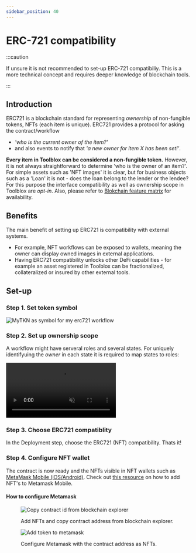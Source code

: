 ```yaml
---
sidebar_position: 40
---
```


# ERC-721 compatibility

:::caution

If unsure it is not recommended to set-up ERC-721 compatibiliy. This is a more technical concept and requires deeper knowledge of blockchain tools.

:::

## Introduction

ERC721 is a blockchain standard for representing *ownership* of non-fungible tokens, NFTs (each item is unique). ERC721 provides a protocol for asking the contract/workflow
* *'who is the current owner of the item?'*
* and also events to notify that *'a new owner for item X has been set!'*.

**Every item in Toolblox can be considered a non-fungible token.** However, it is not always straightforward to determine 'who is the owner of an item?'. For simple assets such as 'NFT images' it is clear, but for business objects such as a 'Loan' it is not - does the loan belong to the lender or the lendee? For this purpose the interface compatibility as well as ownership scope in Toolblox are *opt-in*. Also, please refer to [Blokchain feature matrix](blockchain_feature_matrix) for availability.

## Benefits

The main benefit of setting up ERC721 is compatibility with external systems.
* For example, NFT workflows can be exposed to wallets, meaning the owner can display owned images in external applications.
* Having ERC721 compatibility unlocks other DeFi capabilities - for example an asset registered in Toolblox can be fractionalized, collateralized or insured by other external tools.

## Set-up

### Step 1. Set token symbol

![MyTKN as symbol for my erc721 workflow](/img/screens/mytkn.png)

### Step 2. Set up ownership scope

A workflow might have serveral roles and several states. For uniquely identifyuing the *owner* in each state it is required to map states to roles:


<video autoplay="autoplay" playsinline="playsinline" muted="muted" loop="loop" >
  <source src="/vid/erc721_compatibility.mp4" type="video/mp4"></source>
  Your browser does not support the video tag.
</video>

### Step 3. Choose ERC721 compatiblity

In the Deployment step, choose the ERC721 (NFT) compatibility. Thats it!

### Step 4. Configure NFT wallet

The contract is now ready and the NFTs visible in NFT wallets such as [MetaMask Mobile (iOS/Android)](https://metamask.io/download/). Check out [this resource](https://metamask.zendesk.com/hc/en-us/articles/360058238591-NFT-tokens-in-your-MetaMask-wallet) on how to add NFT's to Metamask Mobile.

#### How to configure Metamask

<figure>

![Copy contract id from blockchain explorer](/img/screens/metamask_nft1.png)

<figcaption>Add NFTs and copy contract address from blockchain explorer.</figcaption>
</figure>

<figure>

![Add token to metamask](/img/screens/metamask_nft2.png)

<figcaption>Configure Metamask with the contract address as NFTs.</figcaption>
</figure>
